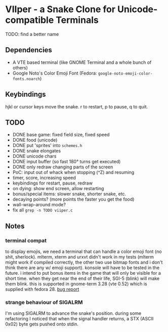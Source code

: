 # VIIper - a Snake Clone for Unicode-compatible Terminals

TODO: find a better name

## Dependencies

 - A VTE based terminal (like GNOME Terminal and a whole bunch of others)
 - Google Noto's Color Emoji Font (Fedora: `google-noto-emoji-color-fonts.noarch`)

## Keybindings

hjkl or cursor keys move the snake. 
r to restart, p to pause, q to quit. 

## TODO

 - DONE base game: fixed field size, fixed speed
 - DONE food (unicode)
 - DONE put 'sprites' into `schemes.h`
 - DONE snake elongates
 - DONE unicode chars
 - DONE input buffer (so fast 180° turns get executed)
 - DONE only redraw changing parts of the screen
 - PoC: input out of whack when stopping (^Z) and resuming
 - timer, score, increasing speed
 - keybindings for restart, pause, redraw
 - on dying: show end screen, allow restarting
 - bonus/special items: slower snake, shorter snake, etc.
 - decaying points? (more points the faster you get the food)
 - wall-wrap-around mode?
 - fix all `grep -n TODO viiper.c`

## Notes

### terminal compat

to display emojis, we need a terminal that can handle a color emoji font (no
shit, sherlock). mlterm, xterm and urxvt didn't work in my tests (mlterm might
work if compiled correctly, the other two use bitmap fonts and i don't think
there are any w/ emoji support). konsole will have to be tested in the future.
i intend to put bonus items in the game that will only be visible for a short
time. when they get near the end of their life, SGI-5 (blink) will make them
blink. this is supported in gnome-term 3.28 (vte 0.52) which is supplied with
fedora 28. [bug report](https://bugzilla.gnome.org/show_bug.cgi?id=579964)


### strange behaviour of SIGALRM

I'm using SIGALRM to advance the snake's position. during some refactoring I
noticed that when the signal handler returns, a STX (ASCII 0x02) byte gets
pushed onto stdin.
